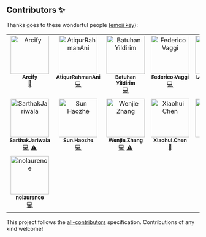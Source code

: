 
## Contributors ✨

Thanks goes to these wonderful people ([emoji key](https://allcontributors.org/docs/en/emoji-key)):

<!-- ALL-CONTRIBUTORS-LIST:START - Do not remove or modify this section -->
<!-- prettier-ignore-start -->
<!-- markdownlint-disable -->
<table>
  <tbody>
    <tr>
      <td align="center" valign="top" width="14.28%"><a href="https://github.com/Arcify"><img src="https://avatars.githubusercontent.com/u/96500824?v=4?s=100" width="100px;" alt="Arcify"/><br /><sub><b>Arcify</b></sub></a><br /><a href="https://github.com/TorchEnsemble-Community/Ensemble-Pytorch/commits?author=Arcify" title="Documentation">📖</a></td>
      <td align="center" valign="top" width="14.28%"><a href="https://github.com/AtiqurRahmanAni"><img src="https://avatars.githubusercontent.com/u/56642339?v=4?s=100" width="100px;" alt="AtiqurRahmanAni"/><br /><sub><b>AtiqurRahmanAni</b></sub></a><br /><a href="https://github.com/TorchEnsemble-Community/Ensemble-Pytorch/commits?author=AtiqurRahmanAni" title="Code">💻</a></td>
      <td align="center" valign="top" width="14.28%"><a href="https://by256.github.io/"><img src="https://avatars.githubusercontent.com/u/44163664?v=4?s=100" width="100px;" alt="Batuhan Yildirim"/><br /><sub><b>Batuhan Yildirim</b></sub></a><br /><a href="https://github.com/TorchEnsemble-Community/Ensemble-Pytorch/commits?author=by256" title="Code">💻</a></td>
      <td align="center" valign="top" width="14.28%"><a href="https://github.com/FedericoV"><img src="https://avatars.githubusercontent.com/u/630134?v=4?s=100" width="100px;" alt="Federico Vaggi"/><br /><sub><b>Federico Vaggi</b></sub></a><br /><a href="https://github.com/TorchEnsemble-Community/Ensemble-Pytorch/commits?author=FedericoV" title="Code">💻</a></td>
      <td align="center" valign="top" width="14.28%"><a href="https://github.com/lorenzozanisi"><img src="https://avatars.githubusercontent.com/u/33519471?v=4?s=100" width="100px;" alt="Lorenzo Zanisi"/><br /><sub><b>Lorenzo Zanisi</b></sub></a><br /><a href="https://github.com/TorchEnsemble-Community/Ensemble-Pytorch/issues?q=author%3Alorenzozanisi" title="Bug reports">🐛</a></td>
      <td align="center" valign="top" width="14.28%"><a href="https://github.com/LukasGardberg"><img src="https://avatars.githubusercontent.com/u/52111220?v=4?s=100" width="100px;" alt="LukasGardberg"/><br /><sub><b>LukasGardberg</b></sub></a><br /><a href="https://github.com/TorchEnsemble-Community/Ensemble-Pytorch/commits?author=LukasGardberg" title="Code">💻</a> <a href="https://github.com/TorchEnsemble-Community/Ensemble-Pytorch/commits?author=LukasGardberg" title="Tests">⚠️</a></td>
      <td align="center" valign="top" width="14.28%"><a href="https://github.com/mttgdd"><img src="https://avatars.githubusercontent.com/u/3154919?v=4?s=100" width="100px;" alt="Matt Gadd"/><br /><sub><b>Matt Gadd</b></sub></a><br /><a href="https://github.com/TorchEnsemble-Community/Ensemble-Pytorch/commits?author=mttgdd" title="Code">💻</a></td>
    </tr>
    <tr>
      <td align="center" valign="top" width="14.28%"><a href="http://www.sarthakjariwala.com"><img src="https://avatars.githubusercontent.com/u/35085572?v=4?s=100" width="100px;" alt="SarthakJariwala"/><br /><sub><b>SarthakJariwala</b></sub></a><br /><a href="https://github.com/TorchEnsemble-Community/Ensemble-Pytorch/commits?author=SarthakJariwala" title="Code">💻</a> <a href="https://github.com/TorchEnsemble-Community/Ensemble-Pytorch/commits?author=SarthakJariwala" title="Tests">⚠️</a></td>
      <td align="center" valign="top" width="14.28%"><a href="https://github.com/SunHaozhe"><img src="https://avatars.githubusercontent.com/u/26926814?v=4?s=100" width="100px;" alt="Sun Haozhe"/><br /><sub><b>Sun Haozhe</b></sub></a><br /><a href="https://github.com/TorchEnsemble-Community/Ensemble-Pytorch/commits?author=SunHaozhe" title="Code">💻</a></td>
      <td align="center" valign="top" width="14.28%"><a href="https://github.com/zzzzwj"><img src="https://avatars.githubusercontent.com/u/23235538?v=4?s=100" width="100px;" alt="Wenjie Zhang"/><br /><sub><b>Wenjie Zhang</b></sub></a><br /><a href="https://github.com/TorchEnsemble-Community/Ensemble-Pytorch/commits?author=zzzzwj" title="Code">💻</a> <a href="https://github.com/TorchEnsemble-Community/Ensemble-Pytorch/commits?author=zzzzwj" title="Tests">⚠️</a></td>
      <td align="center" valign="top" width="14.28%"><a href="https://github.com/Xiaohui9607"><img src="https://avatars.githubusercontent.com/u/37996225?v=4?s=100" width="100px;" alt="Xiaohui Chen"/><br /><sub><b>Xiaohui Chen</b></sub></a><br /><a href="https://github.com/TorchEnsemble-Community/Ensemble-Pytorch/issues?q=author%3AXiaohui9607" title="Bug reports">🐛</a></td>
      <td align="center" valign="top" width="14.28%"><a href="https://github.com/xuyxu"><img src="https://avatars.githubusercontent.com/u/22359569?v=4?s=100" width="100px;" alt="Yi-Xuan Xu"/><br /><sub><b>Yi-Xuan Xu</b></sub></a><br /><a href="https://github.com/TorchEnsemble-Community/Ensemble-Pytorch/commits?author=xuyxu" title="Code">💻</a> <a href="https://github.com/TorchEnsemble-Community/Ensemble-Pytorch/commits?author=xuyxu" title="Documentation">📖</a> <a href="https://github.com/TorchEnsemble-Community/Ensemble-Pytorch/commits?author=xuyxu" title="Tests">⚠️</a> <a href="#example-xuyxu" title="Examples">💡</a></td>
      <td align="center" valign="top" width="14.28%"><a href="https://github.com/cspsampedro"><img src="https://avatars.githubusercontent.com/u/7384605?v=4?s=100" width="100px;" alt="cspsampedro"/><br /><sub><b>cspsampedro</b></sub></a><br /><a href="#ideas-cspsampedro" title="Ideas, Planning, & Feedback">🤔</a> <a href="https://github.com/TorchEnsemble-Community/Ensemble-Pytorch/commits?author=cspsampedro" title="Code">💻</a></td>
      <td align="center" valign="top" width="14.28%"><a href="https://github.com/kiranchari"><img src="https://avatars.githubusercontent.com/u/1838910?v=4?s=100" width="100px;" alt="kiranchari"/><br /><sub><b>kiranchari</b></sub></a><br /><a href="https://github.com/TorchEnsemble-Community/Ensemble-Pytorch/commits?author=kiranchari" title="Documentation">📖</a></td>
    </tr>
    <tr>
      <td align="center" valign="top" width="14.28%"><a href="https://github.com/nolaurence"><img src="https://avatars.githubusercontent.com/u/53215736?v=4?s=100" width="100px;" alt="nolaurence"/><br /><sub><b>nolaurence</b></sub></a><br /><a href="https://github.com/TorchEnsemble-Community/Ensemble-Pytorch/commits?author=nolaurence" title="Code">💻</a></td>
    </tr>
  </tbody>
</table>

<!-- markdownlint-restore -->
<!-- prettier-ignore-end -->

<!-- ALL-CONTRIBUTORS-LIST:END -->

This project follows the [all-contributors](https://github.com/all-contributors/all-contributors) specification. Contributions of any kind welcome!